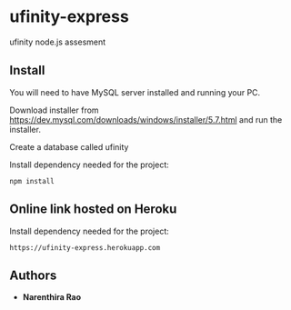 # ufinity-express
ufinity node.js assesment

## Install

You will need to have MySQL server installed and running your PC.

Download installer from https://dev.mysql.com/downloads/windows/installer/5.7.html and run the installer.

Create a database called ufinity

Install dependency needed for the project:

    npm install

## Online link hosted on Heroku
Install dependency needed for the project:

    https://ufinity-express.herokuapp.com

## Authors

* **Narenthira Rao**

